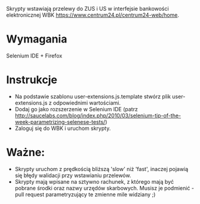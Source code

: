 Skrypty wstawiają przelewy do ZUS i US w interfejsie bankowości elektronicznej WBK https://www.centrum24.pl/centrum24-web/home.

# Wymagania

Selenium IDE + Firefox

# Instrukcje
 * Na podstawie szablonu user-extensions.js.template stwórz plik user-extensions.js z odpowiednimi wartościami.
 * Dodaj go jako rozszerzenie w Selenium IDE (patrz http://saucelabs.com/blog/index.php/2010/03/selenium-tip-of-the-week-parametrizing-selenese-tests/)
 * Zaloguj się do WBK i uruchom skrypty.

# Ważne:
 * Skrypty uruchom z prędkością bliższą 'slow' niż 'fast', inaczej pojawią się błędy walidacji przy wstawianiu przelewów.
 * Skrypty mają wpisane na sztywno rachunek, z którego mają być pobrane środki oraz nazwy urzędów skarbowych. Musisz je podmienić - pull request parametryzujący te zmienne mile widziany ;)
